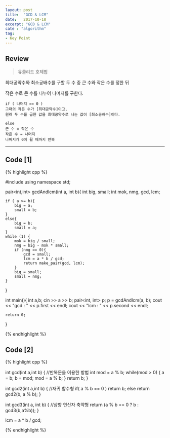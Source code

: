 ```yaml
---
layout: post
title:  "GCD & LCM"
date:   2017-10-18
excerpt: "GCD & LCM"
cate : "algorithm"
tag:
- Key Point
---
```


## Review

> 유클리드 호제법

최대공약수와 최소공배수를 구할 두 수 중 큰 수와 작은 수를 정한 뒤

작은 수로 큰 수를 나누어 나머지를 구한다.

```
if ( 나머지 == 0 )
그때의 작은 수가 [최대공약수]이고,
원래 두 수를 곱한 값을 최대공약수로 나눈 값이 [최소공배수]이다.
```

```
else 
큰 수 = 작은 수
작은 수 = 나머지
나머지가 0이 될 때까지 반복
```

---

## Code [1]

{% highlight cpp %}

#include<iostream>
using namespace std;

pair<int,int> gcdAndlcm(int a, int b){
    int big, small;
    int mok, nmg, gcd, lcm;
    
    if ( a >= b){
        big = a;
        small = b;
    }
    else{
        big = b;
        small = a;
    }
    while (1) {
        mok = big / small;
        nmg = big - mok * small;
        if (nmg == 0){
            gcd = small;
            lcm = a * b / gcd;
            return make_pair(gcd, lcm);
        }
        big = small;
        small = nmg;
    }
}

int main(){
    int a,b;
    cin >> a >> b;
    pair<int, int> p;
    p = gcdAndlcm(a, b);
    cout << "gcd : " << p.first << endl;
    cout << "lcm : " << p.second << endl;
    
    return 0;
}


{% endhighlight %}



## Code [2]
 
{% highlight cpp %}

int gcd(int a,int b)
{ //반복문을 이용한 방법
    int mod = a % b;
    while(mod > 0)
    {
        a = b;
        b = mod;
        mod = a % b;
    }
    return b;
}
 
int gcd2(int a,int b)
{ //재귀 함수형
    if( a % b == 0 )
        return b;
    else
        return gcd2(b, a % b);
}
 
int gcd3(int a, int b)
{ //삼항 연산자 축약형 
    return (a % b == 0 ? b : gcd3(b,a%b));
}

lcm = a * b / gcd;

{% endhighlight %}

